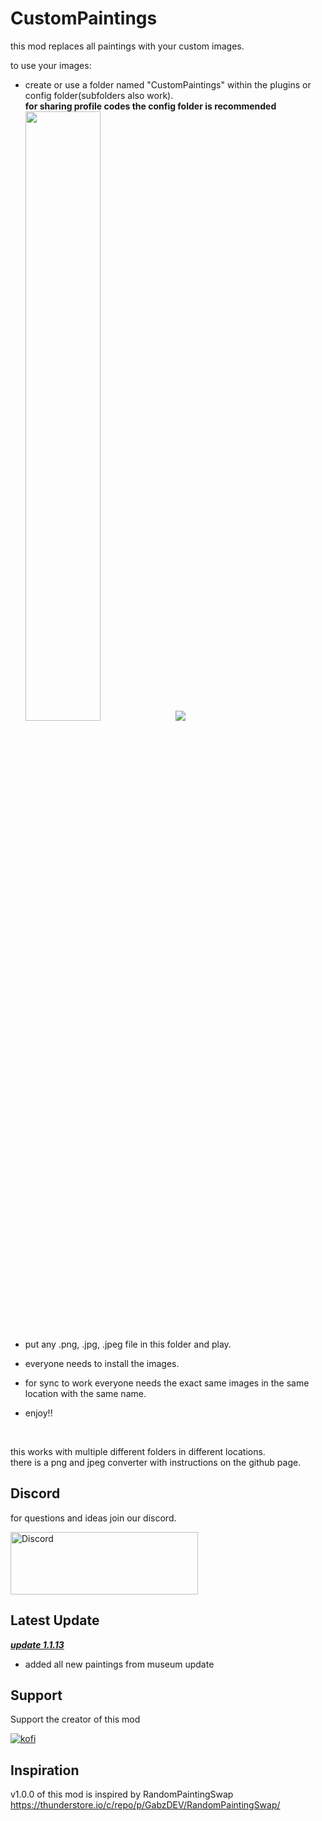 # CustomPaintings
this mod replaces all paintings with your custom images.<br>

to use your images:<br>

- create or use a folder named "CustomPaintings" within the plugins or config folder(subfolders also work).<br>
<b>for sharing profile codes the config folder is recommended</b><br>
<img src="https://imgur.com/iRlvBoi.png" width=50%><img src="https://imgur.com/qutK264.png">

- put any .png, .jpg, .jpeg file in this folder and play.
- everyone needs to install the images.
- for sync to work everyone needs the exact same images in the same location with the same name.
- enjoy!!
<br>

this works with multiple different folders in different locations.<br>
there is a png and jpeg converter with instructions on the github page.<br>

## Discord
for questions and ideas join our discord.<br>
<p><a href="https://discord.gg/FB4KmrdgPr">
<img alt="Discord" src="https://imgur.com/f0OHQHx.png" height="100" width="300"> <br>
</a></p>


## Latest Update
<b><i><ins> update 1.1.13 </b></i></ins> <br>
- added all new paintings from museum update


## Support
Support the creator of this mod		<br>
<p><a href="https://Ko-fi.com/littlehund">
<img alt="kofi" src="https://i.imgur.com/jzwECeF.png">
</a></p>


## Inspiration
v1.0.0 of this mod is inspired by RandomPaintingSwap<br>
https://thunderstore.io/c/repo/p/GabzDEV/RandomPaintingSwap/
